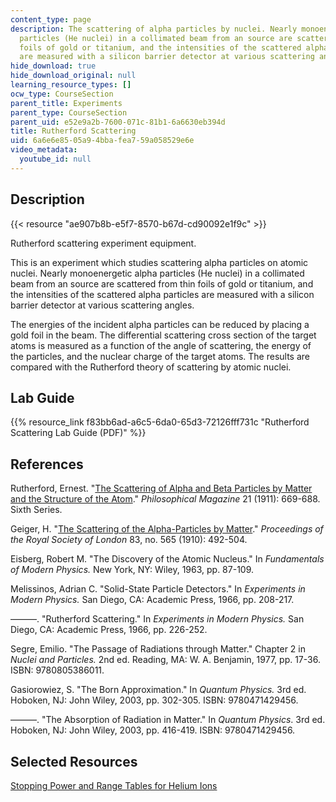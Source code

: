 ```yaml
---
content_type: page
description: The scattering of alpha particles by nuclei. Nearly monoenergetic alpha
  particles (He nuclei) in a collimated beam from an source are scattered from thin
  foils of gold or titanium, and the intensities of the scattered alpha particles
  are measured with a silicon barrier detector at various scattering angles.
hide_download: true
hide_download_original: null
learning_resource_types: []
ocw_type: CourseSection
parent_title: Experiments
parent_type: CourseSection
parent_uid: e52e9a2b-7600-071c-81b1-6a6630eb394d
title: Rutherford Scattering
uid: 6a6e6e85-05a9-4bba-fea7-59a058529e6e
video_metadata:
  youtube_id: null
---
```


Description
-----------

{{< resource "ae907b8b-e5f7-8570-b67d-cd90092e1f9c" >}}

Rutherford scattering experiment equipment.

This is an experiment which studies scattering alpha particles on atomic nuclei. Nearly monoenergetic alpha particles (He nuclei) in a collimated beam from an source are scattered from thin foils of gold or titanium, and the intensities of the scattered alpha particles are measured with a silicon barrier detector at various scattering angles.

The energies of the incident alpha particles can be reduced by placing a gold foil in the beam. The differential scattering cross section of the target atoms is measured as a function of the angle of scattering, the energy of the particles, and the nuclear charge of the target atoms. The results are compared with the Rutherford theory of scattering by atomic nuclei.

Lab Guide
---------

{{% resource_link f83bb6ad-a6c5-6da0-65d3-72126fff731c "Rutherford Scattering Lab Guide (PDF)" %}}

References
----------

Rutherford, Ernest. "[The Scattering of Alpha and Beta Particles by Matter and the Structure of the Atom](https://www.tandfonline.com/doi/abs/10.1080/14786440508637080)." _Philosophical Magazine_ 21 (1911): 669-688. Sixth Series.

Geiger, H. "[The Scattering of the Alpha-Particles by Matter](https://www.jstor.org/stable/92906?seq=1#page_scan_tab_contents)." _Proceedings of the Royal Society of London_ 83, no. 565 (1910): 492-504.

Eisberg, Robert M. "The Discovery of the Atomic Nucleus." In _Fundamentals of Modern Physics._ New York, NY: Wiley, 1963, pp. 87-109.

Melissinos, Adrian C. "Solid-State Particle Detectors." In _Experiments in Modern Physics._ San Diego, CA: Academic Press, 1966, pp. 208-217.

———. "Rutherford Scattering." In _Experiments in Modern Physics._ San Diego, CA: Academic Press, 1966, pp. 226-252.

Segre, Emilio. "The Passage of Radiations through Matter." Chapter 2 in _Nuclei and Particles._ 2nd ed. Reading, MA: W. A. Benjamin, 1977, pp. 17-36. ISBN: 9780805386011.

Gasiorowiez, S. "The Born Approximation." In _Quantum Physics._ 3rd ed. Hoboken, NJ: John Wiley, 2003, pp. 302-305. ISBN: 9780471429456.

———. "The Absorption of Radiation in Matter." In _Quantum Physics_. 3rd ed. Hoboken, NJ: John Wiley, 2003, pp. 416-419. ISBN: 9780471429456.

Selected Resources
------------------

[Stopping Power and Range Tables for Helium Ions](http://physics.nist.gov/PhysRefData/Star/Text/ASTAR.html)